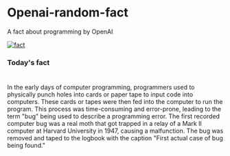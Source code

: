 
# Openai-random-fact
 A fact about programming by OpenAI

[![fact](https://github.com/MarioVidoni/openai-daily-fact/actions/workflows/main.yml/badge.svg)](https://github.com/MarioVidoni/openai-daily-fact/actions/workflows/main.yml)

### Today's fact
# 
In the early days of computer programming, programmers used to physically punch holes into cards or paper tape to input code into computers. These cards or tapes were then fed into the computer to run the program. This process was time-consuming and error-prone, leading to the term "bug" being used to describe a programming error. The first recorded computer bug was a real moth that got trapped in a relay of a Mark II computer at Harvard University in 1947, causing a malfunction. The bug was removed and taped to the logbook with the caption "First actual case of bug being found."